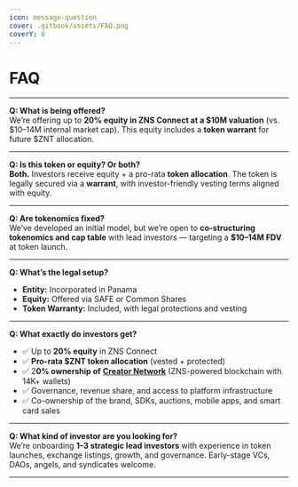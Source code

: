 ```yaml
---
icon: message-question
cover: .gitbook/assets/FAQ.png
coverY: 0
---
```


# FAQ

***

**Q: What is being offered?**\
We’re offering up to **20% equity in ZNS Connect at a $10M valuation** (vs. $10–14M internal market cap). This equity includes a **token warrant** for future $ZNT allocation.

***

**Q: Is this token or equity? Or both?**\
**Both.** Investors receive equity + a pro-rata **token allocation**. The token is legally secured via a **warrant**, with investor-friendly vesting terms aligned with equity.

***

**Q: Are tokenomics fixed?**\
We’ve developed an initial model, but we’re open to **co-structuring tokenomics and cap table** with lead investors — targeting a **$10–14M FDV** at token launch.

***

**Q: What’s the legal setup?**

* **Entity:** Incorporated in Panama
* **Equity:** Offered via SAFE or Common Shares
* **Token Warranty:** Included, with legal protections and vesting

***

**Q: What exactly do investors get?**

* ✅ Up to **20% equity** in ZNS Connect
* ✅ **Pro-rata $ZNT token allocation** (vested + protected)
* ✅ 2**0% ownership of** [**Creator Network**](https://creatorchain.io/) (ZNS-powered blockchain with 14K+ wallets)
* ✅ Governance, revenue share, and access to platform infrastructure
* ✅ Co-ownership of the brand, SDKs, auctions, mobile apps, and smart card sales

***

**Q: What kind of investor are you looking for?**\
We’re onboarding **1–3 strategic lead investors** with experience in token launches, exchange listings, growth, and governance. Early-stage VCs, DAOs, angels, and syndicates welcome.

***
